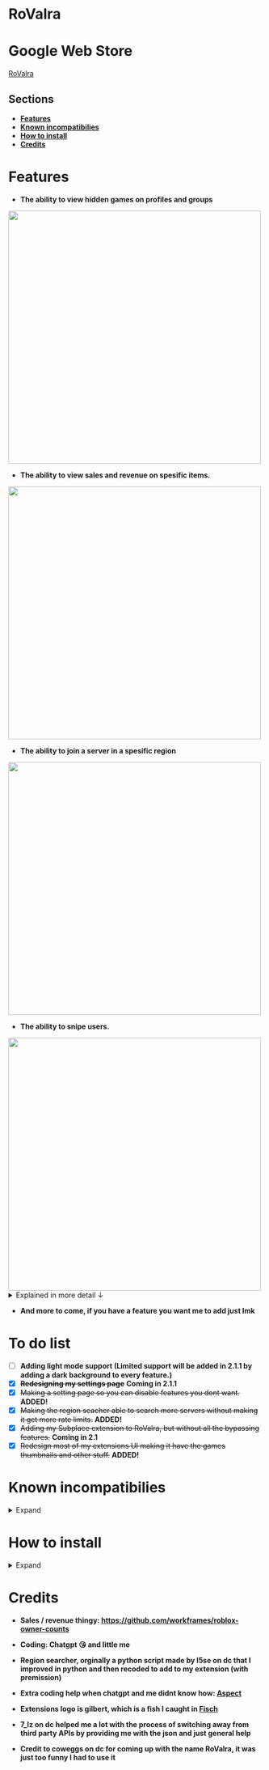 # RoValra

# Google Web Store
[RoValra](https://chromewebstore.google.com/detail/rovalra/njcickgebhnpgmoodjdgohkclfplejli)

## Sections
- [**Features**](https://github.com/NotValra/RoValra?tab=readme-ov-file#features)
- [**Known incompatibilies**](https://github.com/NotValra/RoValra?tab=readme-ov-file#known-incompatibilies)
- [**How to install**](https://github.com/NotValra/RoValra?tab=readme-ov-file#how-to-install)
- [**Credits**](https://github.com/NotValra/RoValra?tab=readme-ov-file#credits) 

# Features
- **The ability to view hidden games on profiles and groups**
  
<img src="https://github.com/user-attachments/assets/1c4d6106-9b8e-4ff6-8d12-face87220acb" width="500">

- **The ability to view sales and revenue on spesific items.**

<img src="https://github.com/user-attachments/assets/408b9093-c82b-4c1f-90ce-3cfd978047b7" width="500">

- **The ability to join a server in a spesific region**

<img src="https://github.com/user-attachments/assets/0e62016c-04dc-494c-b2be-5f07a886362c" width="500">

- **The ability to snipe users.**
<img src="https://github.com/user-attachments/assets/7fda76de-8b4c-4647-b9a1-8d5cc56bf2e2" width="500">
<details>
  <summary>Explained in more detail ↓</summary>
  
  - Basically this feature allows you to join anyone with their joins on or whose on ur friends list instantly.
  
  - lets say for example you wanna join someone whose streaming a game with viewers, you could just use the snipe feature, and you would almost instantly join (Depending on your pc ofc)
  - Confirmed to work with popular peoeple like kreekcraft.
</details>





- **And more to come, if you have a feature you want me to add just lmk**

# To do list
- [ ] **Adding light mode support (Limited support will be added in 2.1.1 by adding a dark background to every feature.)**
- [x] ~~**Redesigning my settings page**~~ **Coming in 2.1.1**
- [x] ~~Making a setting page so you can disable features you dont want.~~ **ADDED!**
- [x] ~~Making the region seacher able to search more servers without making it get more rate limits.~~ **ADDED!**
- [x] ~~Adding my Subplace extension to RoValra, but without all the bypassing features.~~ **Coming in 2.1**
- [x] ~~Redesign most of my extensions UI making it have the games thumbnails and other stuff.~~ **ADDED!**

# Known incompatibilies
<details>
  <summary>Expand</summary>
  
- **The hidden games of groups bugs out a bit if you use [RoSeal](https://chromewebstore.google.com/detail/roseal-augmented-roblox-e/hfjngafpndganmdggnapblamgbfjhnof?hl=en) with the "Seamless navigation of communities" setting on.**

- **Some servers might not show like France (Might actually be cuz Roblox either change the servers ip or stopped running them)**

- **If you are located in the US the Best Ping button wont work. Dw there is a warning if you press it just in case**
</details>


# How to install

<details>
  <summary>Expand</summary>

- Enable developer mode on your browser of choice.
![image](https://github.com/user-attachments/assets/301ab762-7b3b-4f5f-9eb0-9e7699212546)
- Unzip the file in [releases](https://github.com/NotValra/Hidden-Games/releases)
- Import the unzipped folder into your browser. Ensure that you import the folder that contains direct access to background.js, content.js and manifest.json etc.
![image](https://github.com/user-attachments/assets/2b238201-c297-4106-a5ad-6db4c9259dc6)
</details>

# Credits
- **Sales / revenue thingy: https://github.com/workframes/roblox-owner-counts**

- **Coding: Chatgpt 😘 and little me**

- **Region searcher, orginally a python script made by l5se on dc that I improved in python and then recoded to add to my extension (with premission)**

- **Extra coding help when chatgpt and me didnt know how: [Aspect](https://github.com/Aspectise)**
  
- **Extensions logo is gilbert, which is a fish I caught in [Fisch](https://www.roblox.com/games/16732694052/Fisch)**
- **7_lz on dc helped me a lot with the process of switching away from third party APIs by providing me with the json and just general help**
- **Credit to coweggs on dc for coming up with the name RoValra, it was just too funny I had to use it**

